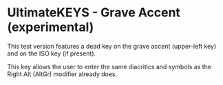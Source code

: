 # UltimateKEYS - Grave Accent (experimental)

This test version features a dead key on the grave accent (upper-left key) and on the ISO key (if present).

This key allows the user to enter the same diacritics and symbols as the Right Alt (AltGr) modifier already does.

